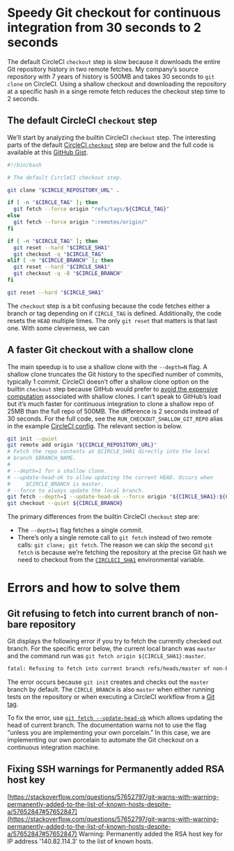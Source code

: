 # Speedy Git checkout for continuous integration from 30 seconds to 2 seconds

The default CircleCI `checkout` step is slow because it downloads the
entire Git repository history in two remote fetches. My company’s
source repository with 7 years of history is 500MB and takes 30
seconds to `git clone` on CircleCI. Using a shallow checkout and
downloading the repository at a specific hash in a singe remote fetch
reduces the checkout step time to 2 seconds.

## The default CircleCI `checkout` step

We’ll start by analyzing the builtin CircleCI `checkout` step. The
interesting parts of the default [CircleCI `checkout`](https://circleci.com/docs/2.0/configuration-reference/#checkout)
step are below and the full code is available at this [GitHub Gist](https://gist.github.com/jschaf/31d88678cbf733e9bb749ec0afdcc418).

```bash
#!/bin/bash

# The default CircleCI checkout step.

git clone "$CIRCLE_REPOSITORY_URL" .

if [ -n "$CIRCLE_TAG" ]; then
  git fetch --force origin "refs/tags/${CIRCLE_TAG}"
else
  git fetch --force origin ":remotes/origin/"
fi

if [ -n "$CIRCLE_TAG" ]; then
  git reset --hard "$CIRCLE_SHA1"
  git checkout -q "$CIRCLE_TAG"
elif [ -n "$CIRCLE_BRANCH" ]; then
  git reset --hard "$CIRCLE_SHA1"
  git checkout -q -B "$CIRCLE_BRANCH"
fi

git reset --hard "$CIRCLE_SHA1"
```

The `checkout` step is a bit confusing because the code fetches either
a branch or tag depending on if `CIRCLE_TAG` is defined.
Additionally, the code resets the `HEAD` multiple times. The only `git
reset` that matters is that last one.  With some cleverness, we can

## A faster Git checkout with a shallow clone

The main speedup is to use a shallow clone with the `--depth=N`
flag. A shallow clone truncates the Git history to the specified
number of commits, typically 1 commit. CircleCI doesn’t offer a
shallow clone option on the builtin `checkout` step because GitHub
would prefer to [avoid the expensive
computation](https://github.com/circleci/circleci-docs/issues/2040#issuecomment-368129275)
associated with shallow clones. I can’t speak to GitHub’s load but
it’s much faster for continuous integration to clone a shallow repo of
25MB than the full repo of 500MB.  The difference is 2 seconds instead
of 30 seconds.  For the full code, see the
`RUN_CHECKOUT_SHALLOW_GIT_REPO` alias in the example [CircleCI
config](https://github.com/jschaf/ci_speed_test/blob/master/.circleci/config.yml). The
relevant section is below.

```bash
git init --quiet
git remote add origin "${CIRCLE_REPOSITORY_URL}"
# Fetch the repo contents at $CIRCLE_SHA1 directly into the local
# branch $BRANCH_NAME.
#
# --depth=1 for a shallow clone.
# --update-head-ok to allow updating the current HEAD. Occurs when
#     $CIRCLE_BRANCH is master.
# --force to always update the local branch.
git fetch --depth=1 --update-head-ok --force origin "${CIRCLE_SHA1}:${CIRCLE_BRANCH}"
git checkout --quiet ${CIRCLE_BRANCH}
```

The primary differences from the builtin CircleCI `checkout` step are:

-   The `--depth=1` flag fetches a single commit.
-   There’s only a single remote call to `git fetch` instead of two
    remote calls: `git clone; git fetch`.  The reason we can skip the
    second `git fetch` is because we’re fetching the repository at the
    precise Git hash we need to checkout from the
    [`CIRCLECI_SHA1`](https://circleci.com/docs/2.0/env-vars/)
    environmental variable.

# Errors and how to solve them

## Git refusing to fetch into current branch of non-bare repository

Git displays the following error if you try to fetch the currently
checked out branch. For the specific error below, the current local
branch was `master` and the command run was `git fetch origin
${CIRCLE_SHA1}:master`.

```bash
fatal: Refusing to fetch into current branch refs/heads/master of non-bare repository
```

The error occurs because `git init` creates and checks out the
`master` branch by default.  The `CIRCLE_BRANCH` is also `master` when
either running tests on the repository or when executing a CircleCI
workflow from a [Git
tag](https://circleci.com/docs/2.0/workflows/#executing-workflows-for-a-git-tag).

To fix the error, use [`git fetch
--update-head-ok`](https://git-scm.com/docs/git-fetch#Documentation/git-fetch.txt---update-head-ok)
which allows updating the head of current branch.  The documentation
warns not to use the flag “unless you are implementing your own
porcelain.” In this case, we are implementing our own porcelain to
automate the Git checkout on a continuous integration machine.


## Fixing SSH warnings for Permanently added RSA host key

[https://stackoverflow.com/questions/57652797/git-warns-with-warning-permanently-added-to-the-list-of-known-hosts-despite-a/57652847#57652847](https://stackoverflow.com/questions/57652797/git-warns-with-warning-permanently-added-to-the-list-of-known-hosts-despite-a/57652847#57652847)
Warning: Permanently added the RSA host key for IP address '140.82.114.3' to the list of known hosts.

